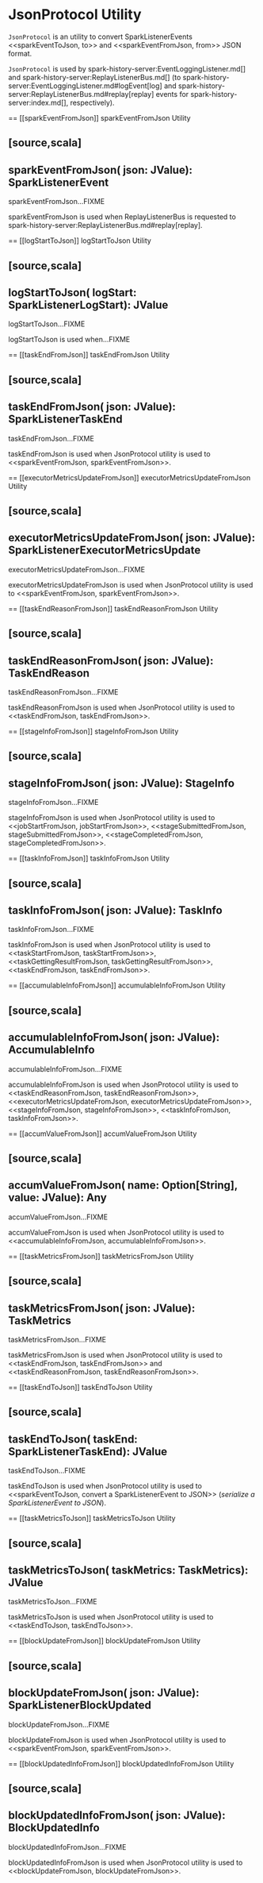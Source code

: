 # JsonProtocol Utility

`JsonProtocol` is an utility to convert SparkListenerEvents <<sparkEventToJson, to>> and <<sparkEventFromJson, from>> JSON format.

`JsonProtocol` is used by spark-history-server:EventLoggingListener.md[] and spark-history-server:ReplayListenerBus.md[] (to spark-history-server:EventLoggingListener.md#logEvent[log] and spark-history-server:ReplayListenerBus.md#replay[replay] events for spark-history-server:index.md[], respectively).

== [[sparkEventFromJson]] sparkEventFromJson Utility

[source,scala]
----
sparkEventFromJson(
  json: JValue): SparkListenerEvent
----

sparkEventFromJson...FIXME

sparkEventFromJson is used when ReplayListenerBus is requested to spark-history-server:ReplayListenerBus.md#replay[replay].

== [[logStartToJson]] logStartToJson Utility

[source,scala]
----
logStartToJson(
  logStart: SparkListenerLogStart): JValue
----

logStartToJson...FIXME

logStartToJson is used when...FIXME

== [[taskEndFromJson]] taskEndFromJson Utility

[source,scala]
----
taskEndFromJson(
  json: JValue): SparkListenerTaskEnd
----

taskEndFromJson...FIXME

taskEndFromJson is used when JsonProtocol utility is used to <<sparkEventFromJson, sparkEventFromJson>>.

== [[executorMetricsUpdateFromJson]] executorMetricsUpdateFromJson Utility

[source,scala]
----
executorMetricsUpdateFromJson(
  json: JValue): SparkListenerExecutorMetricsUpdate
----

executorMetricsUpdateFromJson...FIXME

executorMetricsUpdateFromJson is used when JsonProtocol utility is used to <<sparkEventFromJson, sparkEventFromJson>>.

== [[taskEndReasonFromJson]] taskEndReasonFromJson Utility

[source,scala]
----
taskEndReasonFromJson(
  json: JValue): TaskEndReason
----

taskEndReasonFromJson...FIXME

taskEndReasonFromJson is used when JsonProtocol utility is used to <<taskEndFromJson, taskEndFromJson>>.

== [[stageInfoFromJson]] stageInfoFromJson Utility

[source,scala]
----
stageInfoFromJson(
  json: JValue): StageInfo
----

stageInfoFromJson...FIXME

stageInfoFromJson is used when JsonProtocol utility is used to <<jobStartFromJson, jobStartFromJson>>, <<stageSubmittedFromJson, stageSubmittedFromJson>>, <<stageCompletedFromJson, stageCompletedFromJson>>.

== [[taskInfoFromJson]] taskInfoFromJson Utility

[source,scala]
----
taskInfoFromJson(
  json: JValue): TaskInfo
----

taskInfoFromJson...FIXME

taskInfoFromJson is used when JsonProtocol utility is used to <<taskStartFromJson, taskStartFromJson>>, <<taskGettingResultFromJson, taskGettingResultFromJson>>, <<taskEndFromJson, taskEndFromJson>>.

== [[accumulableInfoFromJson]] accumulableInfoFromJson Utility

[source,scala]
----
accumulableInfoFromJson(
  json: JValue): AccumulableInfo
----

accumulableInfoFromJson...FIXME

accumulableInfoFromJson is used when JsonProtocol utility is used to <<taskEndReasonFromJson, taskEndReasonFromJson>>, <<executorMetricsUpdateFromJson, executorMetricsUpdateFromJson>>, <<stageInfoFromJson, stageInfoFromJson>>, <<taskInfoFromJson, taskInfoFromJson>>.

== [[accumValueFromJson]] accumValueFromJson Utility

[source,scala]
----
accumValueFromJson(
  name: Option[String],
  value: JValue): Any
----

accumValueFromJson...FIXME

accumValueFromJson is used when JsonProtocol utility is used to <<accumulableInfoFromJson, accumulableInfoFromJson>>.

== [[taskMetricsFromJson]] taskMetricsFromJson Utility

[source,scala]
----
taskMetricsFromJson(
  json: JValue): TaskMetrics
----

taskMetricsFromJson...FIXME

taskMetricsFromJson is used when JsonProtocol utility is used to <<taskEndFromJson, taskEndFromJson>> and <<taskEndReasonFromJson, taskEndReasonFromJson>>.

== [[taskEndToJson]] taskEndToJson Utility

[source,scala]
----
taskEndToJson(
  taskEnd: SparkListenerTaskEnd): JValue
----

taskEndToJson...FIXME

taskEndToJson is used when JsonProtocol utility is used to <<sparkEventToJson, convert a SparkListenerEvent to JSON>> (_serialize a SparkListenerEvent to JSON_).

== [[taskMetricsToJson]] taskMetricsToJson Utility

[source,scala]
----
taskMetricsToJson(
  taskMetrics: TaskMetrics): JValue
----

taskMetricsToJson...FIXME

taskMetricsToJson is used when JsonProtocol utility is used to <<taskEndToJson, taskEndToJson>>.

== [[blockUpdateFromJson]] blockUpdateFromJson Utility

[source,scala]
----
blockUpdateFromJson(
  json: JValue): SparkListenerBlockUpdated
----

blockUpdateFromJson...FIXME

blockUpdateFromJson is used when JsonProtocol utility is used to <<sparkEventFromJson, sparkEventFromJson>>.

== [[blockUpdatedInfoFromJson]] blockUpdatedInfoFromJson Utility

[source,scala]
----
blockUpdatedInfoFromJson(
  json: JValue): BlockUpdatedInfo
----

blockUpdatedInfoFromJson...FIXME

blockUpdatedInfoFromJson is used when JsonProtocol utility is used to <<blockUpdateFromJson, blockUpdateFromJson>>.

